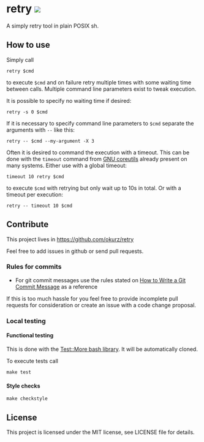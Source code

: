 # retry ![](https://github.com/okurz/retry/workflows/ci/badge.svg)

A simply retry tool in plain POSIX sh.


## How to use

Simply call

```
retry $cmd
```

to execute `$cmd` and on failure retry multiple times with some waiting time
between calls. Multiple command line parameters exist to tweak execution.

It is possible to specify no waiting time if desired:

```
retry -s 0 $cmd
```

If it is necessary to specify command line parameters to `$cmd` separate the
arguments with `--` like this:

```
retry -- $cmd --my-argument -X 3
```

Often it is desired to command the execution with a timeout. This can be done
with the `timeout` command from [GNU
coreutils](https://www.gnu.org/software/coreutils/) already present on many
systems. Either use with a global timeout:

```
timeout 10 retry $cmd
```

to execute `$cmd` with retrying but only wait up to 10s in total. Or with a
timeout per execution:

```
retry -- timeout 10 $cmd
```

## Contribute

This project lives in https://github.com/okurz/retry

Feel free to add issues in github or send pull requests.

### Rules for commits

* For git commit messages use the rules stated on
  [How to Write a Git Commit Message](http://chris.beams.io/posts/git-commit/) as
  a reference

If this is too much hassle for you feel free to provide incomplete pull
requests for consideration or create an issue with a code change proposal.

### Local testing

#### Functional testing

This is done with the [Test::More bash
library](https://github.com/ingydotnet/test-more-bash).
It will be automatically cloned.


To execute tests call

```
make test
```

#### Style checks

```
make checkstyle
```

## License

This project is licensed under the MIT license, see LICENSE file for details.

